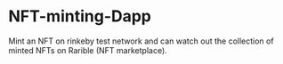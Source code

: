 # NFT-minting-Dapp
Mint an NFT on rinkeby test network and can watch out the collection of minted NFTs on Rarible (NFT marketplace).
